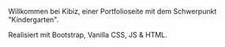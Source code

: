 Willkommen bei Kibiz, einer Portfolioseite mit dem Schwerpunkt "Kindergarten".

Realisiert mit Bootstrap, Vanilla CSS, JS & HTML.
